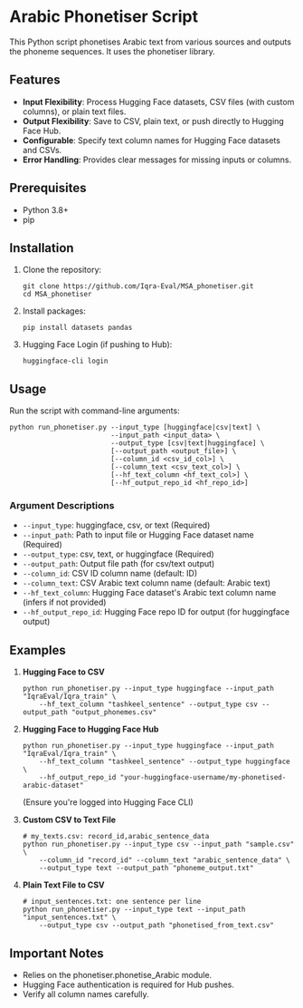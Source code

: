 
# Arabic Phonetiser Script

This Python script phonetises Arabic text from various sources and outputs the phoneme sequences. It uses the phonetiser library.

## Features
- **Input Flexibility**: Process Hugging Face datasets, CSV files (with custom columns), or plain text files.
- **Output Flexibility**: Save to CSV, plain text, or push directly to Hugging Face Hub.
- **Configurable**: Specify text column names for Hugging Face datasets and CSVs.
- **Error Handling**: Provides clear messages for missing inputs or columns.

## Prerequisites
- Python 3.8+
- pip

## Installation
1. Clone the repository:
   ```
   git clone https://github.com/Iqra-Eval/MSA_phonetiser.git
   cd MSA_phonetiser
   ```
2. Install packages:
   ```
   pip install datasets pandas
   ```
3. Hugging Face Login (if pushing to Hub):
   ```
   huggingface-cli login
   ```

## Usage
Run the script with command-line arguments:
```
python run_phonetiser.py --input_type [huggingface|csv|text] \
                         --input_path <input_data> \
                         --output_type [csv|text|huggingface] \
                         [--output_path <output_file>] \
                         [--column_id <csv_id_col>] \
                         [--column_text <csv_text_col>] \
                         [--hf_text_column <hf_text_col>] \
                         [--hf_output_repo_id <hf_repo_id>]
```

### Argument Descriptions
- `--input_type`: huggingface, csv, or text (Required)
- `--input_path`: Path to input file or Hugging Face dataset name (Required)
- `--output_type`: csv, text, or huggingface (Required)
- `--output_path`: Output file path (for csv/text output)
- `--column_id`: CSV ID column name (default: ID)
- `--column_text`: CSV Arabic text column name (default: Arabic text)
- `--hf_text_column`: Hugging Face dataset's Arabic text column name (infers if not provided)
- `--hf_output_repo_id`: Hugging Face repo ID for output (for huggingface output)

## Examples
1. **Hugging Face to CSV**
   ```
   python run_phonetiser.py --input_type huggingface --input_path "IqraEval/Iqra_train" \
       --hf_text_column "tashkeel_sentence" --output_type csv --output_path "output_phonemes.csv"
   ```

2. **Hugging Face to Hugging Face Hub**
   ```
   python run_phonetiser.py --input_type huggingface --input_path "IqraEval/Iqra_train" \
       --hf_text_column "tashkeel_sentence" --output_type huggingface \
       --hf_output_repo_id "your-huggingface-username/my-phonetised-arabic-dataset"
   ```
   (Ensure you're logged into Hugging Face CLI)

3. **Custom CSV to Text File**
   ```
   # my_texts.csv: record_id,arabic_sentence_data
   python run_phonetiser.py --input_type csv --input_path "sample.csv" \
       --column_id "record_id" --column_text "arabic_sentence_data" \
       --output_type text --output_path "phoneme_output.txt"
   ```

4. **Plain Text File to CSV**
   ```
   # input_sentences.txt: one sentence per line
   python run_phonetiser.py --input_type text --input_path "input_sentences.txt" \
       --output_type csv --output_path "phonetised_from_text.csv"
   ```

## Important Notes
- Relies on the phonetiser.phonetise_Arabic module.
- Hugging Face authentication is required for Hub pushes.
- Verify all column names carefully.
